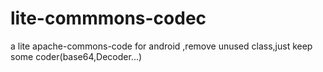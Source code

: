 lite-commmons-codec
===================

a lite apache-commons-code for android ,remove unused class,just keep some coder(base64,Decoder...)
